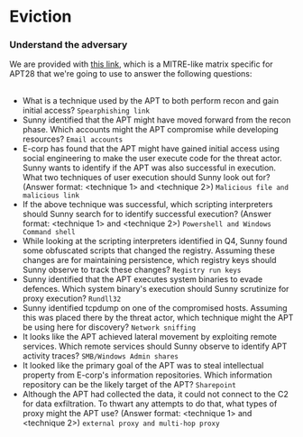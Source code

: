 # Eviction

### Understand the adversary
We are provided with [this link](https://static-labs.tryhackme.cloud/sites/eviction/), which is a MITRE-like matrix specific for APT28 that we're going to use to answer the following questions: <br /><br />
- What is a technique used by the APT to both perform recon and gain initial access? `Spearphishing link` <br />
- Sunny identified that the APT might have moved forward from the recon phase. Which accounts might the APT compromise while developing resources? `Email accounts` <br />
- E-corp has found that the APT might have gained initial access using social engineering to make the user execute code for the threat actor. Sunny wants to identify if the APT was also successful in execution. What two techniques of user execution should Sunny look out for? (Answer format: <technique 1> and <technique 2>) `Malicious file and malicious link` <br />
- If the above technique was successful, which scripting interpreters should Sunny search for to identify successful execution? (Answer format: <technique 1> and <technique 2>) `Powershell and Windows Command shell` <br />
- While looking at the scripting interpreters identified in Q4, Sunny found some obfuscated scripts that changed the registry. Assuming these changes are for maintaining persistence, which registry keys should Sunny observe to track these changes? `Registry run keys` <br />
- Sunny identified that the APT executes system binaries to evade defences. Which system binary's execution should Sunny scrutinize for proxy execution? `Rundll32` <br />
- Sunny identified tcpdump on one of the compromised hosts. Assuming this was placed there by the threat actor, which technique might the APT be using here for discovery? `Network sniffing` <br />
- It looks like the APT achieved lateral movement by exploiting remote services. Which remote services should Sunny observe to identify APT activity traces? `SMB/Windows Admin shares` <br />
- It looked like the primary goal of the APT was to steal intellectual property from E-corp's information repositories. Which information repository can be the likely target of the APT? `Sharepoint` <br />
- Although the APT had collected the data, it could not connect to the C2 for data exfiltration. To thwart any attempts to do that, what types of proxy might the APT use? (Answer format: <technique 1> and <technique 2>) `external proxy and multi-hop proxy` <br />
